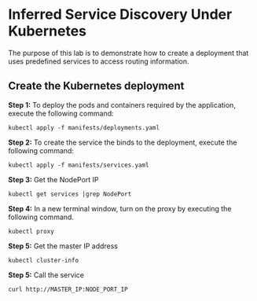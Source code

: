 # Inferred Service Discovery Under Kubernetes

The purpose of this lab is to demonstrate how to create a deployment that uses predefined services to access
routing information.

## Create the Kubernetes deployment

**Step 1:** To deploy the pods and containers required by the application, execute the following command:

`kubectl apply -f manifests/deployments.yaml`

**Step 2:** To create the service the binds to the deployment, execute the following command:

`kubectl apply -f manifests/services.yaml`

**Step 3:** Get the NodePort IP

`kubectl get services |grep NodePort`

**Step 4:** In a new terminal window, turn on the proxy by executing the following command.

`kubectl proxy`

**Step 5:** Get the master IP address

`kubectl cluster-info`

**Step 5:** Call the service

`curl http://MASTER_IP:NODE_PORT_IP`